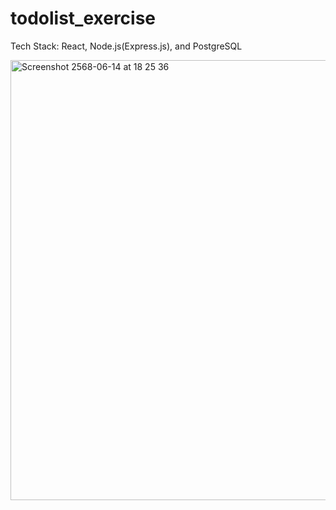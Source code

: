 # todolist_exercise
Tech Stack: React, Node.js(Express.js), and PostgreSQL

<img width="704" alt="Screenshot 2568-06-14 at 18 25 36" src="https://github.com/user-attachments/assets/e8b62029-091f-4389-b194-ac5fae2d4c2e" />
